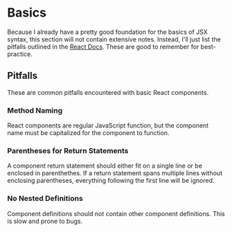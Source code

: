 # Basics
Because I already have a pretty good foundation for the basics of JSX syntax, this section will not contain extensive notes. Instead, I'll just list the pitfalls outlined in the [React Docs](https://react.dev/learn/your-first-component). These are good to remember for best-practice.

## Pitfalls
These are common pitfalls encountered with basic React components.

### Method Naming
React components are regular JavaScript function, but the component name must be capitalized for the component to function.

### Parentheses for Return Statements
A component return statement should either fit on a single line or be enclosed in parenthethes. If a return statement spans multiple lines without enclosing parentheses, everything following the first line will be ignored.

### No Nested Definitions
Component definitions should not contain other component definitions. This is slow and prone to bugs. 